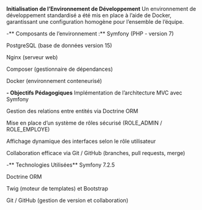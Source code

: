 **Initialisation de l’Environnement de Développement**
Un environnement de développement standardisé a été mis en place à l’aide de Docker, garantissant une configuration homogène pour l’ensemble de l’équipe.

-** Composants de l’environnement :**
Symfony (PHP - version 7)

PostgreSQL (base de données version 15)

Nginx (serveur web)

Composer (gestionnaire de dépendances)

Docker (environnement conteneurisé)

**- Objectifs Pédagogiques**
Implémentation de l’architecture MVC avec Symfony

Gestion des relations entre entités via Doctrine ORM

Mise en place d’un système de rôles sécurisé (ROLE_ADMIN / ROLE_EMPLOYE)

Affichage dynamique des interfaces selon le rôle utilisateur

Collaboration efficace via Git / GitHub (branches, pull requests, merge)

-** Technologies Utilisées**
Symfony 7.2.5

Doctrine ORM

Twig (moteur de templates) et Bootstrap

Git / GitHub (gestion de version et collaboration)

